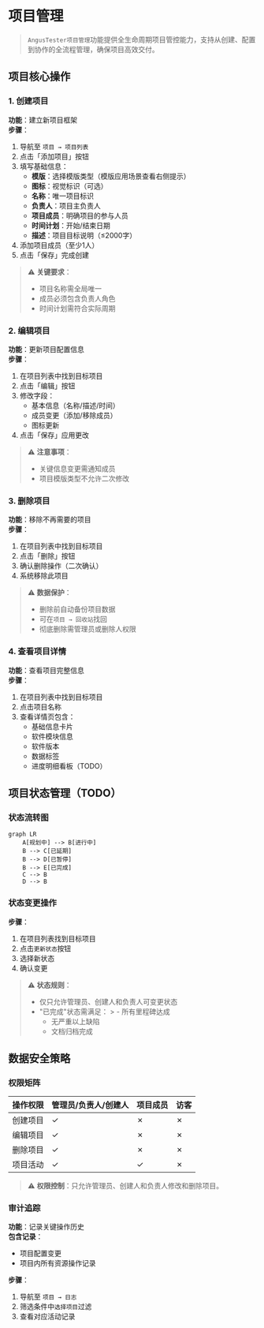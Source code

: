 # 项目管理

> `AngusTester项目管理`功能提供全生命周期项目管控能力，支持从创建、配置到协作的全流程管理，确保项目高效交付。

## 项目核心操作

### 1. 创建项目
**功能**：建立新项目框架  
**步骤**：
1. 导航至 `项目 → 项目列表`
2. 点击「添加项目」按钮
3. 填写基础信息：
    - **模版**：选择模版类型（模版应用场景查看右侧提示）
    - **图标**：视觉标识（可选）
    - **名称**：唯一项目标识
    - **负责人**：项目主负责人
    - **项目成员**：明确项目的参与人员
    - **时间计划**：开始/结束日期
    - **描述**：项目目标说明（≤2000字）
4. 添加项目成员（至少1人）
5. 点击「保存」完成创建

> ⚠️ **关键要求**：
> - 项目名称需全局唯一
> - 成员必须包含负责人角色
> - 时间计划需符合实际周期

### 2. 编辑项目
**功能**：更新项目配置信息  
**步骤**：
1. 在项目列表中找到目标项目
2. 点击「编辑」按钮
3. 修改字段：
    - 基本信息（名称/描述/时间）
    - 成员变更（添加/移除成员）
    - 图标更新
4. 点击「保存」应用更改

> ⚠️ **注意事项**：
> - 关键信息变更需通知成员
> - 项目模版类型不允许二次修改

### 3. 删除项目
**功能**：移除不再需要的项目  
**步骤**：
1. 在项目列表中找到目标项目
2. 点击「删除」按钮
3. 确认删除操作（二次确认）
4. 系统移除此项目

> ⚠️ **数据保护**：
> - 删除前自动备份项目数据
> - 可在`项目 → 回收站`找回
> - 彻底删除需管理员或删除人权限

### 4. 查看项目详情
**功能**：查看项目完整信息  
**步骤**：
1. 在项目列表中找到目标项目
2. 点击项目名称
3. 查看详情页包含：
    - 基础信息卡片
    - 软件模块信息
    - 软件版本
    - 数据标签
    - 进度明细看板（TODO）

## 项目状态管理（TODO）

### 状态流转图
```mermaid
graph LR
    A[规划中] --> B[进行中]
    B --> C[已延期]
    B --> D[已暂停]
    B --> E[已完成]
    C --> B
    D --> B
```

### 状态变更操作
**步骤**：
1. 在项目列表找到目标项目
2. 点击`更新状态`按钮
3. 选择新状态
4. 确认变更

> ⚠️ **状态规则**：
> - 仅只允许管理员、创建人和负责人可变更状态
> - "已完成"状态需满足：
    >   - 所有里程碑达成
>   - 无严重以上缺陷
>   - 文档归档完成

## 数据安全策略

### 权限矩阵
| 操作权限 | 管理员/负责人/创建人 | 项目成员 | 访客 |
| -------- |------| -------- | ---- |
| 创建项目 | ✓    | ✗        | ✗    |
| 编辑项目 | ✓    | ✗        | ✗    |
| 删除项目 | ✓    | ✗        | ✗    |
| 项目活动 | ✓    | ✓        | ✗    |

> ⚠️ **权限控制**：只允许管理员、创建人和负责人修改和删除项目。

### 审计追踪
**功能**：记录关键操作历史  
**包含记录**：
- 项目配置变更
- 项目内所有资源操作记录

**步骤**：  
1. 导航至 `项目 → 日志`
2. 筛选条件中`选择项目`过滤
3. 查看对应活动记录

